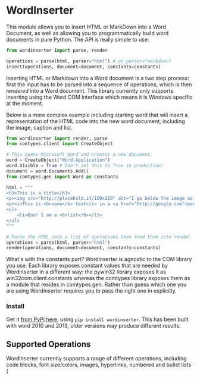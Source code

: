 WordInserter
===
This module allows you to insert HTML or MarkDown into a Word Document, as well as allowing you to programmatically build 
word documents in pure Python. The API is really simple to use:

``` python
from wordinserter import parse, render

operations = parse(html, parser="html") # or parser="markdown"
insert(operations, document=document, constants=constants)
```
    
Inserting HTML or Markdown into a Word document is a two step process: first the input has to be parsed into a sequence 
of operations, which is then *rendered* into a Word document. This library currently only supports inserting using the 
Word COM interface which means it is Windows specific at the moment.

Below is a more complex example including starting word that will insert a representation of the HTML code
into the new word document, including the image, caption and list.

``` python
from wordinserter import render, parse
from comtypes.client import CreateObject

# This opens Microsoft Word and creates a new document.
word = CreateObject("Word.Application")
word.Visible = True # Don't set this to True in production!
document = word.Documents.Add()
from comtypes.gen import Word as constants

html = """
<h3>This is a title</h3>
<p><img src="http://placehold.it/150x150" alt="I go below the image as a caption"></p>
<p><i>This is <b>some</b> text</i> in a <a href="http://google.com">paragraph</a></p>
<ul>
    <li>Boo! I am a <b>list</b></li>
</ul>
"""

# Parse the HTML into a list of operations then feed them into render.
operations = parse(html, parser="html")
render(operations, document=document, constants=constants)
```

What's with the constants part? Wordinserter is agnostic to the COM library you use. Each library exposes constant 
values that are needed by Wordinserter in a different way: the pywin32 library exposes it as win32com.client.constants 
whereas the comtypes library exposes them as a module that resides in comtypes.gen. Rather than guess which one you 
are using Wordinserter requires you to pass the right one in explicitly.


### Install
Get it [from PyPi here](https://pypi.python.org/pypi/wordinserter), using `pip install wordinserter`. This has been built with word 2010 and 2013, older 
versions may produce different results.


## Supported Operations
WordInserter currently supports a range of different operations, including code blocks, font size/colors, images, 
hyperlinks, numbered and bullet lists (
